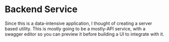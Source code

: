 # Backend Service

Since this is a data-intensive application, I thought of creating a server based 
utility. This is mostly going to be a mostly-API service, with a swagger editor
so you can preview it before building a UI to integrate with it.


